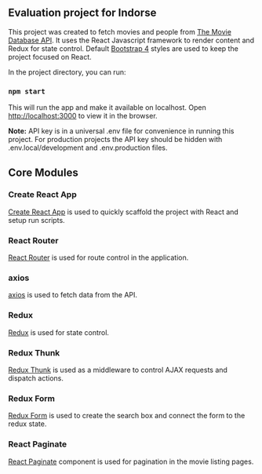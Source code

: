 ## Evaluation project for Indorse

This project was created to fetch movies and people from [The Movie Database API](https://www.themoviedb.org/documentation/api). It uses the React Javascript framework to render content and Redux for state control. Default [Bootstrap 4](https://getbootstrap.com/) styles are used to keep the project focused on React.

In the project directory, you can run:

### `npm start`

This will run the app and make it available on localhost.
Open [http://localhost:3000](http://localhost:3000) to view it in the browser.

**Note:** API key is in a universal .env file for convenience in running this project. For production projects the API key should be hidden with .env.local/development and .env.production files.

## Core Modules

### Create React App

[Create React App](https://github.com/facebook/create-react-app) is used to quickly scaffold the project with React and setup run scripts.

### React Router

[React Router](https://github.com/ReactTraining/react-router) is used for route control in the application.

### axios

[axios](https://github.com/axios/axios) is used to fetch data from the API.

### Redux

[Redux](https://redux.js.org/) is used for state control.

### Redux Thunk

[Redux Thunk](https://github.com/reduxjs/redux-thunk) is used as a middleware to control AJAX requests and dispatch actions.

### Redux Form

[Redux Form](https://redux-form.com/8.1.0/) is used to create the search box and connect the form to the redux state.

### React Paginate

[React Paginate](https://github.com/AdeleD/react-paginate) component is used for pagination in the movie listing pages.